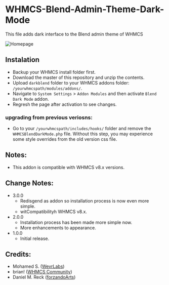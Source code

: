 # WHMCS-Blend-Admin-Theme-Dark-Mode
This file adds dark interface to the Blend admin theme of WHMCS

![Homepage](https://raw.githubusercontent.com/WevrLabs-Group/WHMCS-Blend-Admin-Theme-Dark-Mode/master/screenshots/admin-homepage.png)

## Instalation
* Backup your WHMCS install folder first.
* Download the master of this repository and unzip the contents.
* Upload `darkblend` folder to your WHMCS addons folder: `/yourwhmcspath/modules/addons/`.
* Navigate to `System Settings` > `Addon Modules` and then activate `Blend Dark Mode` addon.
* Regresh the page after activation to see changes.

### upgrading from previous veriosns:
* Go to your `/yourwhmcspath/includes/hooks/` folder and remove the `WHMCSBlendDarkMode.php` file. Without this step, you may experience some style overrides from the old version css file.

## Notes:
* This addon is compatible with WHMCS v8.x versions.

## Change Notes:
- 3.0.0
    - Redisgend as addon so installation process is now even more simple.
    -  witCompatibilityh WHMCS v8.x.
- 2.0.0
    - Installation process has been made more simple now.
    - More enhancements to appearance.
- 1.0.0
    - Initial release.

## Credits:
* Mohamed S. ([WevrLabs](https://wevrlabs.net))
* brian! ([WHMCS Community](https://whmcs.community/profile/210329-brian/))
* Daniel M. Reck ([forzandoArts](https://forzando.art/digital))
